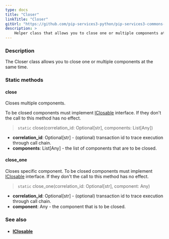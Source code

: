 ```yaml
---
type: docs
title: "Closer"
linkTitle: "Closer"
gitUrl: "https://github.com/pip-services3-python/pip-services3-commons-python"
description: >
    Helper class that allows you to close one or multiple components at the same time.
---
```


### Description

The Closer class allows you to close one or multiple components at the same time.

### Static methods

#### close
Closes multiple components.

To be closed components must implement [IClosable](../iclosable) interface.
If they don't the call to this method has no effect.

> `static` close(correlation_id: Optional[str], components: List[Any])

- **correlation_id**: Optional[str] - (optional) transaction id to trace execution through call chain.
- **components**: List[Any] - the list of components that are to be closed.

#### close_one
Closes specific component.
To be closed components must implement [IClosable](../iclosable) interface.
If they don't the call to this method has no effect.

> `static` close_one(correlation_id: Optional[str], component: Any)

- **correlation_id**: Optional[str] - (optional) transaction id to trace execution through call chain.
- **component**: Any - the component that is to be closed.

### See also
- #### [IClosable](../iclosable)
